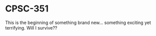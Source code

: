 # CPSC-351
This is the beginning of something brand new... something exciting yet terrifying. Will I survive??
